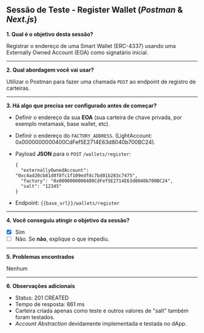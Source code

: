 ## Sessão de Teste - Register Wallet (*Postman* & *Next.js*)

**1. Qual é o objetivo desta sessão?**

Registrar o endereço de uma Smart Wallet (ERC-4337) usando uma Externally Owned Account (EOA) como signatário inicial.

---

**2. Qual abordagem você vai usar?**

Utilizar o Postman para  fazer uma chamada `POST` ao endpoint de registro de carteiras.

---

**3. Há algo que precisa ser configurado antes de começar?**

- Definir o endereço da sua **EOA** (sua  carteira de chave privada, por exemplo metamask, base wallet, etc).
- Definir o endereço do `FACTORY_ADDRESS`.  (LightAccount: 0x0000000000400CdFef5E2714E63d8040b700BC24).
- Payload **JSON** para o `POST` `/wallets/register`:

      
      {
        "externallyOwnedAccount": "0xc4ad20cb81d8f8fc1f109edfdc7bd01b283c7475",
        "factory": "0x0000000000400CdFef5E2714E63d8040b700BC24",
        "salt": "12345"
      }
- Endpoint: `{{base_url}}/wallets/register`

---

**4. Você conseguiu atingir o objetivo da sessão?**

* [X] Sim
* [ ] Não. Se **não**, explique o que impediu.

---

**5. Problemas encontrados**

Nenhum

---

**6. Observações adicionais**
* Status: 201 CREATED
* Tempo de resposta: 861 ms
* Carteira criada apenas como teste e outros valores de "salt" também foram testados.
* *Account Abstraction* devidamente implementada e testada no dApp.